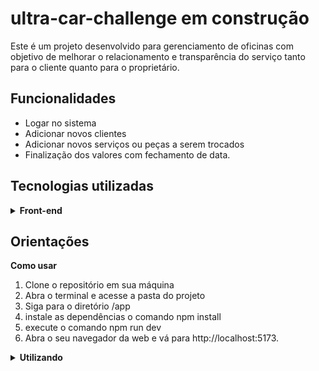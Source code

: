 # ultra-car-challenge em construção


Este é um projeto desenvolvido para gerenciamento de oficinas com objetivo de  melhorar o relacionamento e transparência do serviço tanto para o cliente quanto para o proprietário.
## Funcionalidades
  * Logar no sistema
  * Adicionar novos clientes
  * Adicionar novos serviços ou peças a serem trocados
  * Finalização dos valores com fechamento de data.

## Tecnologias utilizadas

<details>
  <summary><strong>Front-end</strong></summary>

  * React
  * Material UI
  * Axios
  * Crud:Crud Api
  * Context


  <br>
</details>

## Orientações


  <summary><strong>Como usar</strong></summary>

1. Clone o repositório em sua máquina
2. Abra o terminal e acesse a pasta do projeto
3. Siga para o diretório /app
4. instale as dependências o comando npm install
5. execute o comando npm run dev 
6. Abra o seu navegador da web e vá para http://localhost:5173.

<details>
<summary><strong>Utilizando</strong></summary>
Ao acessar o frontend, o usuário administrador irá se deparar com uma página de login, onde poderá digitar usuário e senha. Ao clicar em entrar, será redirecionado para workspace, a tela principal de gerenciamento de todos os usuários e serviços. Ao adicionar um novo cliente e inserir um serviço para ele, o administrador pode clicar em finalizar pedido e será redirecionado para uma página de busca pela Placa do veículo. Em seguida todas as informações daquele cliente aparecerão para o administrador, podendo finalizar o serviço.

<br>
<br>
Sugestões ou dúvidas entre em contato através do email guilherme.limasantiago@gmail.com
obrigado!




